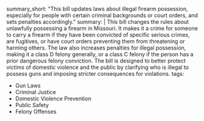 summary_short: "This bill updates laws about illegal firearm possession, especially for people with certain criminal backgrounds or court orders, and sets penalties accordingly."
summary: |
  This bill changes the rules about unlawfully possessing a firearm in Missouri. It makes it a crime for someone to carry a firearm if they have been convicted of specific serious crimes, are fugitives, or have court orders preventing them from threatening or harming others. The law also increases penalties for illegal possession, making it a class D felony generally, or a class C felony if the person has a prior dangerous felony conviction. The bill is designed to better protect victims of domestic violence and the public by clarifying who is illegal to possess guns and imposing stricter consequences for violations.
tags:
  - Gun Laws
  - Criminal Justice
  - Domestic Violence Prevention
  - Public Safety
  - Felony Offenses
